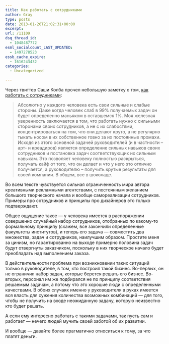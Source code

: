 ```yaml
---
title: Как работать с сотрудниками
author: Gray
type: posts
date: 2013-01-26T21:02:31+00:00
excerpt:
url: /11109
dsq_thread_id:
  - 1048487772
esml_socialcount_LAST_UPDATED:
  - 1497278523
essb_cache_expire:
  - 1616243432
categories:
  - Uncategorized

---
```








Через твиттер Саши Колба прочел небольшую заметку о том, [как работать с сотрудниками][1]:

> Абсолютно у каждого человека есть свои сильные и слабые стороны. Даже когда человек слаб в 99% получаемых задач он будет определенно маньяком в оставшемся 1%. Моя железная уверенность заключается в том, что работать нужно с сильными сторонами своих сотрудников, а не с их слабостями, концентрироваться на том, что они делают круто, а не регулярно тыкать носом в их собственное говно за их постоянные промахи. Исходя из этого основной задачей руководителей (и в частности – арт- и креадиров) является определение сильных навыков своих сотрудников и постановка задач соответствующих их сильным навыкам. Это позволяет человеку полностью раскрыться, получать кайф от того, что он делает и что у него это отлично получается, а руководителю – получить крутые результаты для своей компании. В общем, все в шоколаде.

Во всем тексте чувствуется сильная ограниченность мира автора креативными рекламными агентствами, с постоянным желанием большого творческого начала и вообще самореализации сотрудников. Примеры про сотрудников и принципы про дизайнеров это только подтверждают. 

Общее ощущение такое — у человека имеется в распоряжении совершенно случайный набор сотрудников, отобранных по какому-то формальному принципу (скажем, все закончили определенные факультеты институтов), и теперь его задача — совместить два множества, задач и сотрудников, наилучшим образом. Простите меня за цинизм, но гарантированно на выходе примерно половина задач будут отвергнуты заказчиком, поскольку в них творческое начало будет преобладать над выполнением заказа. 

В действительности проблема при возникновении таких ситуаций только в руководителе, в том, кто построил такой бизнес. Во-первых, он не ограничил набор задач, которые берется решать его бизнес. Во-вторых, персонал им же подбирался не по принципу соответствия решаемым задачам, а потому что это хорошие люди с определенными качествами. В обоих случаях именно у руководителя в руках имеется вся власть для сужения количества возможных комбинаций — для того, чтобы не получить на входе неожиданную задачу, которую неизвестно кто будет решать.

А если ему интересно работать с такими задачами, так пусть сам и работает — нечего людей мучить своей заботой об их развитии. 

И вообще — давайте более прагматично относиться к тому, за что платят деньги. 

 [1]: http://maxburtsev.com/2013/01/supersilnoe/